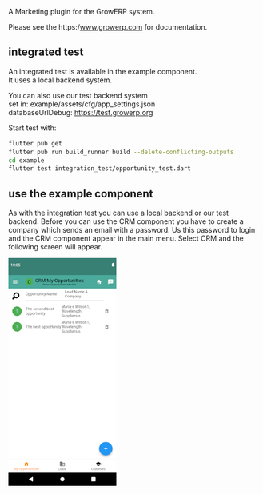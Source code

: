 A Marketing plugin for the GrowERP system.

Please see the https:/www.growerp.com for documentation.

## integrated test
An integrated test is available in the example component.  
It uses a local backend system.

You can also use our test backend system   
    set in: example/assets/cfg/app_settings.json  
        databaseUrlDebug: https://test.growerp.org

Start test with: 
```sh
flutter pub get
flutter pub run build_runner build --delete-conflicting-outputs
cd example
flutter test integration_test/opportunity_test.dart
```

## use the example component
As with the integration test you can use a local backend or our test backend.
Before you can use the CRM component you have to create a company which sends an email with a password. Us this password to login and the CRM component appear in the main menu. Select CRM and the following screen will appear.

![](screenshots/opportunities.png)
